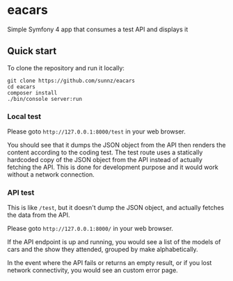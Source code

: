 # eacars
Simple Symfony 4 app that consumes a test API and displays it

## Quick start

To clone the repository and run it locally:

```
git clone https://github.com/sunnz/eacars
cd eacars
composer install
./bin/console server:run
```

### Local test

Please goto ``http://127.0.0.1:8000/test`` in your web browser.

You should see that it dumps the JSON object from the API then renders the content according to the coding test.
The test route uses a statically hardcoded copy of the JSON object from the API instead of actually fetching the API.
This is done for development purpose and it would work without a network connection.

### API test

This is like ``/test``, but it doesn't dump the JSON object, and actually fetches the data from the API.

Please goto ``http://127.0.0.1:8000/`` in your web browser.

If the API endpoint is up and running, you would see a list of the models of cars and the show they attended,
grouped by make alphabetically.

In the event where the API fails or returns an empty result, or if you lost network connectivity, you would see an custom error page.
